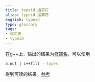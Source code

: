 ```yaml
---
title: typeid 运算符
alias: typeid 运算符
english: typeid
type: glossary
tags:
- 词汇表
- typeid
---
```


在g++上，输出的结果为[修饰名](https://en.wikipedia.org/wiki/Name_mangling)，可以使用
```bash
a.out | c++filt --types
```
得到可读的结果。[参考](https://stackoverflow.com/questions/4465872/why-does-typeid-name-return-weird-characters-using-gcc-and-how-to-make-it-prin)